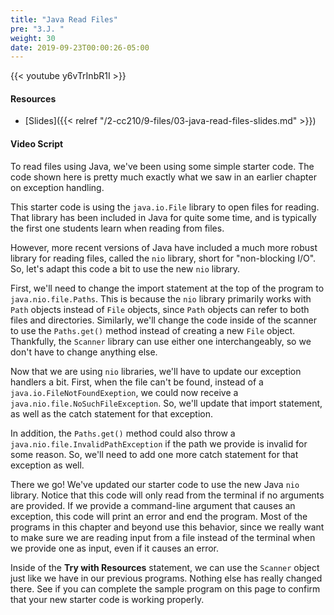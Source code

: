 ```yaml
---
title: "Java Read Files"
pre: "3.J. "
weight: 30
date: 2019-09-23T00:00:26-05:00
---
```


{{< youtube y6vTrInbR1I >}}

#### Resources

* [Slides]({{< relref "/2-cc210/9-files/03-java-read-files-slides.md" >}})

#### Video Script

To read files using Java, we've been using some simple starter code. The code shown here is pretty much exactly what we saw in an earlier chapter on exception handling.

This starter code is using the `java.io.File` library to open files for reading. That library has been included in Java for quite some time, and is typically the first one students learn when reading from files.

However, more recent versions of Java have included a much more robust library for reading files, called the `nio` library, short for "non-blocking I/O". So, let's adapt this code a bit to use the new `nio` library.

First, we'll need to change the import statement at the top of the program to `java.nio.file.Paths`. This is because the `nio` library primarily works with `Path` objects instead of `File` objects, since `Path` objects can refer to both files and directories. Similarly, we'll change the code inside of the scanner to use the `Paths.get()` method instead of creating a new `File` object. Thankfully, the `Scanner` library can use either one interchangeably, so we don't have to change anything else.

Now that we are using `nio` libraries, we'll have to update our exception handlers a bit. First, when the file can't be found, instead of a `java.io.FileNotFoundExeption`, we could now receive a `java.nio.file.NoSuchFileException`. So, we'll update that import statement, as well as the catch statement for that exception.

In addition, the `Paths.get()` method could also throw a `java.nio.file.InvalidPathException` if the path we provide is invalid for some reason. So, we'll need to add one more catch statement for that exception as well.

There we go! We've updated our starter code to use the new Java `nio` library. Notice that this code will only read from the terminal if no arguments are provided. If we provide a command-line argument that causes an exception, this code will print an error and end the program. Most of the programs in this chapter and beyond use this behavior, since we really want to make sure we are reading input from a file instead of the terminal when we provide one as input, even if it causes an error.

Inside of the **Try with Resources** statement, we can use the `Scanner` object just like we have in our previous programs. Nothing else has really changed there. See if you can complete the sample program on this page to confirm that your new starter code is working properly.
